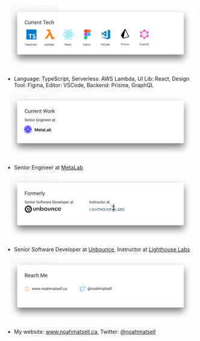 <a href="#"><img src="https://github.com/noahub/noahub/blob/master/gh_current_tech.svg" width="700px" alt="My Current Tech" /></a>
- Language: TypeScript, Serverless: AWS Lambda, UI Lib: React, Design Tool: Figma, Editor: VSCode, Backend: Prisma, GraphQL

<a href="#"><img src="https://github.com/noahub/noahub/blob/master/gh_current_work.svg" width="700px" alt="My Current Work" /></a>
- Senior Engineer at [MetaLab](https://www.metalab.com)

<a href="#"><img src="https://github.com/noahub/noahub/blob/master/gh_former_work.svg" width="700px" alt="My Former Work" /></a>
- Senior Software Developer at [Unbounce](https://www.unbounce.com), Instructor at [Lighthouse Labs](https://www.lighthouselabs.com)

<a href="#"><img src="https://github.com/noahub/noahub/blob/master/gh_reach_me1.svg" width="700px" alt="Reach Me" /></a>
- My website: www.noahmatsell.ca, Twitter: [@noahmatsell](https://twitter.com/intent/user?screen_name=noahmatsell)
<!--
**noahub/noahub** is a ✨ _special_ ✨ repository because its `README.md` (this file) appears on your GitHub profile.

Here are some ideas to get you started:

- 🔭 I’m currently working on ...
- 🌱 I’m currently learning ...
- 👯 I’m looking to collaborate on ...
- 🤔 I’m looking for help with ...
- 💬 Ask me about ...
- 📫 How to reach me: ...
- 😄 Pronouns: ...
- ⚡ Fun fact: ...
-->

